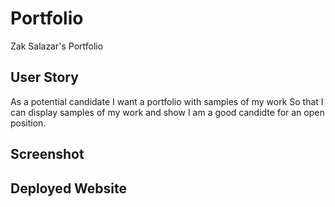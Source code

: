 # Portfolio
Zak Salazar's Portfolio 

## User Story 

As a potential candidate 
I want a portfolio with samples of my work 
So that I can display samples of my work and show I am a good candidte for an open position. 

## Screenshot


## Deployed Website 




